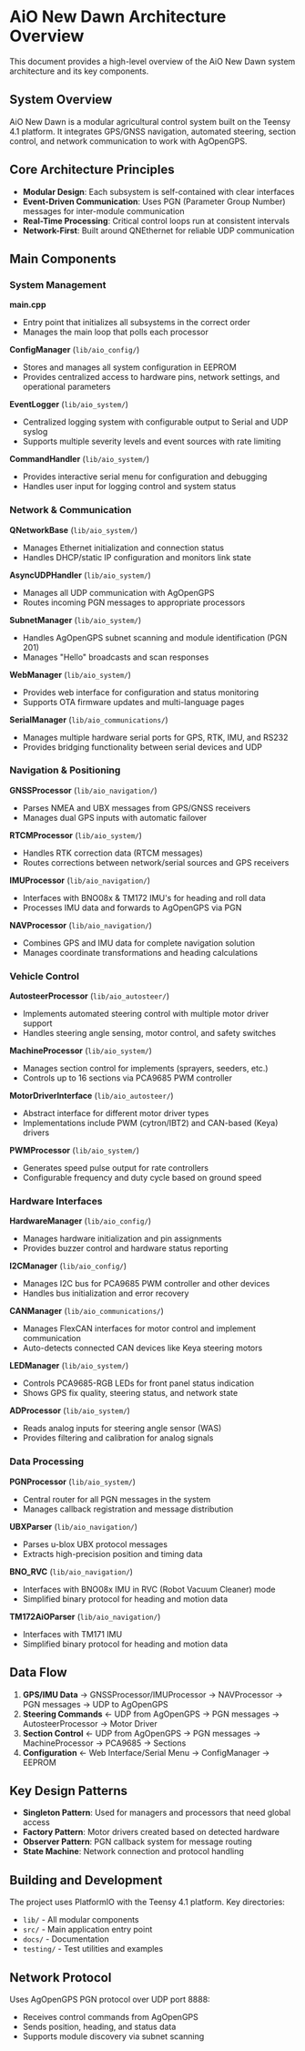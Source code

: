 # AiO New Dawn Architecture Overview

This document provides a high-level overview of the AiO New Dawn system architecture and its key components.

## System Overview

AiO New Dawn is a modular agricultural control system built on the Teensy 4.1 platform. It integrates GPS/GNSS navigation, automated steering, section control, and network communication to work with AgOpenGPS.

## Core Architecture Principles

- **Modular Design**: Each subsystem is self-contained with clear interfaces
- **Event-Driven Communication**: Uses PGN (Parameter Group Number) messages for inter-module communication
- **Real-Time Processing**: Critical control loops run at consistent intervals
- **Network-First**: Built around QNEthernet for reliable UDP communication

## Main Components

### System Management

**main.cpp**
- Entry point that initializes all subsystems in the correct order
- Manages the main loop that polls each processor

**ConfigManager** (`lib/aio_config/`)
- Stores and manages all system configuration in EEPROM
- Provides centralized access to hardware pins, network settings, and operational parameters

**EventLogger** (`lib/aio_system/`)
- Centralized logging system with configurable output to Serial and UDP syslog
- Supports multiple severity levels and event sources with rate limiting

**CommandHandler** (`lib/aio_system/`)
- Provides interactive serial menu for configuration and debugging
- Handles user input for logging control and system status

### Network & Communication

**QNetworkBase** (`lib/aio_system/`)
- Manages Ethernet initialization and connection status
- Handles DHCP/static IP configuration and monitors link state

**AsyncUDPHandler** (`lib/aio_system/`)
- Manages all UDP communication with AgOpenGPS
- Routes incoming PGN messages to appropriate processors

**SubnetManager** (`lib/aio_system/`)
- Handles AgOpenGPS subnet scanning and module identification (PGN 201)
- Manages "Hello" broadcasts and scan responses

**WebManager** (`lib/aio_system/`)
- Provides web interface for configuration and status monitoring
- Supports OTA firmware updates and multi-language pages

**SerialManager** (`lib/aio_communications/`)
- Manages multiple hardware serial ports for GPS, RTK, IMU, and RS232
- Provides bridging functionality between serial devices and UDP

### Navigation & Positioning

**GNSSProcessor** (`lib/aio_navigation/`)
- Parses NMEA and UBX messages from GPS/GNSS receivers
- Manages dual GPS inputs with automatic failover

**RTCMProcessor** (`lib/aio_system/`)
- Handles RTK correction data (RTCM messages)
- Routes corrections between network/serial sources and GPS receivers

**IMUProcessor** (`lib/aio_navigation/`)
- Interfaces with BNO08x & TM172 IMU's for heading and roll data
- Processes IMU data and forwards to AgOpenGPS via PGN

**NAVProcessor** (`lib/aio_navigation/`)
- Combines GPS and IMU data for complete navigation solution
- Manages coordinate transformations and heading calculations

### Vehicle Control

**AutosteerProcessor** (`lib/aio_autosteer/`)
- Implements automated steering control with multiple motor driver support
- Handles steering angle sensing, motor control, and safety switches

**MachineProcessor** (`lib/aio_system/`)
- Manages section control for implements (sprayers, seeders, etc.)
- Controls up to 16 sections via PCA9685 PWM controller

**MotorDriverInterface** (`lib/aio_autosteer/`)
- Abstract interface for different motor driver types
- Implementations include PWM (cytron/IBT2) and CAN-based (Keya) drivers

**PWMProcessor** (`lib/aio_system/`)
- Generates speed pulse output for rate controllers
- Configurable frequency and duty cycle based on ground speed

### Hardware Interfaces

**HardwareManager** (`lib/aio_config/`)
- Manages hardware initialization and pin assignments
- Provides buzzer control and hardware status reporting

**I2CManager** (`lib/aio_config/`)
- Manages I2C bus for PCA9685 PWM controller and other devices
- Handles bus initialization and error recovery

**CANManager** (`lib/aio_communications/`)
- Manages FlexCAN interfaces for motor control and implement communication
- Auto-detects connected CAN devices like Keya steering motors

**LEDManager** (`lib/aio_system/`)
- Controls PCA9685-RGB LEDs for front panel status indication
- Shows GPS fix quality, steering status, and network state

**ADProcessor** (`lib/aio_system/`)
- Reads analog inputs for steering angle sensor (WAS)
- Provides filtering and calibration for analog signals

### Data Processing

**PGNProcessor** (`lib/aio_system/`)
- Central router for all PGN messages in the system
- Manages callback registration and message distribution

**UBXParser** (`lib/aio_navigation/`)
- Parses u-blox UBX protocol messages
- Extracts high-precision position and timing data

**BNO_RVC** (`lib/aio_navigation/`)
- Interfaces with BNO08x IMU in RVC (Robot Vacuum Cleaner) mode
- Simplified binary protocol for heading and motion data

**TM172AiOParser** (`lib/aio_navigation/`)
- Interfaces with TM171 IMU
- Simplified binary protocol for heading and motion data

## Data Flow

1. **GPS/IMU Data** → GNSSProcessor/IMUProcessor → NAVProcessor → PGN messages → UDP to AgOpenGPS
2. **Steering Commands** ← UDP from AgOpenGPS → PGN messages → AutosteerProcessor → Motor Driver
3. **Section Control** ← UDP from AgOpenGPS → PGN messages → MachineProcessor → PCA9685 → Sections
4. **Configuration** ← Web Interface/Serial Menu → ConfigManager → EEPROM

## Key Design Patterns

- **Singleton Pattern**: Used for managers and processors that need global access
- **Factory Pattern**: Motor drivers created based on detected hardware
- **Observer Pattern**: PGN callback system for message routing
- **State Machine**: Network connection and protocol handling

## Building and Development

The project uses PlatformIO with the Teensy 4.1 platform. Key directories:
- `lib/` - All modular components
- `src/` - Main application entry point
- `docs/` - Documentation
- `testing/` - Test utilities and examples

## Network Protocol

Uses AgOpenGPS PGN protocol over UDP port 8888:
- Receives control commands from AgOpenGPS
- Sends position, heading, and status data
- Supports module discovery via subnet scanning
